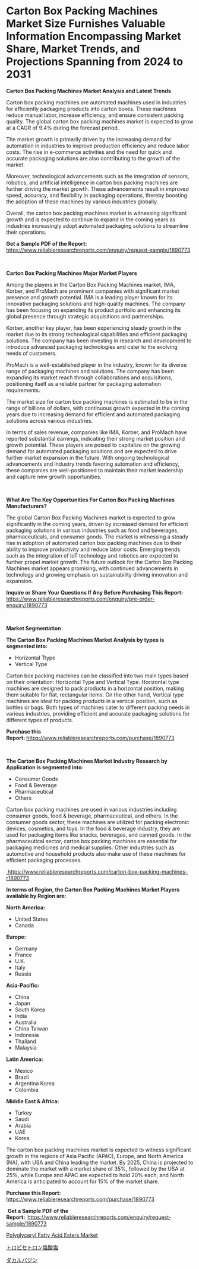 <p><h1>Carton Box Packing Machines Market Size Furnishes Valuable Information Encompassing Market Share, Market Trends, and Projections Spanning from 2024 to 2031</h1></p><p><strong>Carton Box Packing Machines Market Analysis and Latest Trends</strong></p>
<p><p>Carton box packing machines are automated machines used in industries for efficiently packaging products into carton boxes. These machines reduce manual labor, increase efficiency, and ensure consistent packing quality. The global carton box packing machines market is expected to grow at a CAGR of 9.4% during the forecast period. </p><p>The market growth is primarily driven by the increasing demand for automation in industries to improve production efficiency and reduce labor costs. The rise in e-commerce activities and the need for quick and accurate packaging solutions are also contributing to the growth of the market. </p><p>Moreover, technological advancements such as the integration of sensors, robotics, and artificial intelligence in carton box packing machines are further driving the market growth. These advancements result in improved speed, accuracy, and flexibility in packaging operations, thereby boosting the adoption of these machines by various industries globally.</p><p>Overall, the carton box packing machines market is witnessing significant growth and is expected to continue to expand in the coming years as industries increasingly adopt automated packaging solutions to streamline their operations.</p></p>
<p><strong>Get a Sample PDF of the Report:&nbsp;</strong> <a href="https://www.reliableresearchreports.com/enquiry/request-sample/1890773">https://www.reliableresearchreports.com/enquiry/request-sample/1890773</a></p>
<p>&nbsp;</p>
<p><strong>Carton Box Packing Machines Major Market Players</strong></p>
<p><p>Among the players in the Carton Box Packing Machines market, IMA, Korber, and ProMach are prominent companies with significant market presence and growth potential. IMA is a leading player known for its innovative packaging solutions and high-quality machines. The company has been focusing on expanding its product portfolio and enhancing its global presence through strategic acquisitions and partnerships.</p><p>Korber, another key player, has been experiencing steady growth in the market due to its strong technological capabilities and efficient packaging solutions. The company has been investing in research and development to introduce advanced packaging technologies and cater to the evolving needs of customers.</p><p>ProMach is a well-established player in the industry, known for its diverse range of packaging machines and solutions. The company has been expanding its market reach through collaborations and acquisitions, positioning itself as a reliable partner for packaging automation requirements.</p><p>The market size for carton box packing machines is estimated to be in the range of billions of dollars, with continuous growth expected in the coming years due to increasing demand for efficient and automated packaging solutions across various industries.</p><p>In terms of sales revenue, companies like IMA, Korber, and ProMach have reported substantial earnings, indicating their strong market position and growth potential. These players are poised to capitalize on the growing demand for automated packaging solutions and are expected to drive further market expansion in the future. With ongoing technological advancements and industry trends favoring automation and efficiency, these companies are well-positioned to maintain their market leadership and capture new growth opportunities.</p></p>
<p>&nbsp;</p>
<p><strong>What Are The Key Opportunities For Carton Box Packing Machines Manufacturers?</strong></p>
<p><p>The global Carton Box Packing Machines market is expected to grow significantly in the coming years, driven by increased demand for efficient packaging solutions in various industries such as food and beverages, pharmaceuticals, and consumer goods. The market is witnessing a steady rise in adoption of automated carton box packing machines due to their ability to improve productivity and reduce labor costs. Emerging trends such as the integration of IoT technology and robotics are expected to further propel market growth. The future outlook for the Carton Box Packing Machines market appears promising, with continued advancements in technology and growing emphasis on sustainability driving innovation and expansion.</p></p>
<p><strong>Inquire or Share Your Questions If Any Before Purchasing This Report:</strong> <a href="https://www.reliableresearchreports.com/enquiry/pre-order-enquiry/1890773">https://www.reliableresearchreports.com/enquiry/pre-order-enquiry/1890773</a></p>
<p>&nbsp;</p>
<p><strong>Market Segmentation</strong></p>
<p><strong>The Carton Box Packing Machines Market Analysis by types is segmented into:</strong></p>
<p><ul><li>Horizontal Ttype</li><li>Vertical Type</li></ul></p>
<p><p>Carton box packing machines can be classified into two main types based on their orientation: Horizontal Type and Vertical Type. Horizontal type machines are designed to pack products in a horizontal position, making them suitable for flat, rectangular items. On the other hand, Vertical type machines are ideal for packing products in a vertical position, such as bottles or bags. Both types of machines cater to different packing needs in various industries, providing efficient and accurate packaging solutions for different types of products.</p></p>
<p><strong>Purchase this Report:&nbsp;</strong><a href="https://www.reliableresearchreports.com/purchase/1890773">https://www.reliableresearchreports.com/purchase/1890773</a></p>
<p>&nbsp;</p>
<p><strong>The Carton Box Packing Machines Market Industry Research by Application is segmented into:</strong></p>
<p><ul><li>Consumer Goods</li><li>Food & Beverage</li><li>Pharmaceutical</li><li>Others</li></ul></p>
<p><p>Carton box packing machines are used in various industries including consumer goods, food & beverage, pharmaceutical, and others. In the consumer goods sector, these machines are utilized for packing electronic devices, cosmetics, and toys. In the food & beverage industry, they are used for packaging items like snacks, beverages, and canned goods. In the pharmaceutical sector, carton box packing machines are essential for packaging medicines and medical supplies. Other industries such as automotive and household products also make use of these machines for efficient packaging processes.</p></p>
<p><a href="https://www.reliableresearchreports.com/carton-box-packing-machines-r1890773">&nbsp;https://www.reliableresearchreports.com/carton-box-packing-machines-r1890773</a></p>
<p><strong>In terms of Region, the Carton Box Packing Machines Market Players available by Region are:</strong></p>
<p>
    <p> <strong> North America: </strong>
        <ul>
            <li>United States</li>
            <li>Canada</li>
        </ul>
        </p> 
    <p> <strong> Europe: </strong>
        <ul>
            <li>Germany</li>
            <li>France</li>
            <li>U.K.</li>
            <li>Italy</li>
            <li>Russia</li>
        </ul>
        </p> 
    <p> <strong> Asia-Pacific: </strong>
        <ul>
            <li>China</li>
            <li>Japan</li>
            <li>South Korea</li>
            <li>India</li>
            <li>Australia</li>
            <li>China Taiwan</li>
            <li>Indonesia</li>
            <li>Thailand</li>
            <li>Malaysia</li>
        </ul>
        </p> 
    <p> <strong> Latin America: </strong>
        <ul>
            <li>Mexico</li>
            <li>Brazil</li>
            <li>Argentina Korea</li>
            <li>Colombia</li>
        </ul>
        </p> 
    <p> <strong> Middle East & Africa: </strong>
        <ul>
            <li>Turkey</li>
            <li>Saudi</li>
            <li>Arabia</li>
            <li>UAE</li>
            <li>Korea</li>
        </ul>
    </p>
    </p>
<p><p>The carton box packing machines market is expected to witness significant growth in the regions of Asia Pacific (APAC), Europe, and North America (NA), with USA and China leading the market. By 2025, China is projected to dominate the market with a market share of 35%, followed by the USA at 25%, while Europe and APAC are expected to hold 20% each, and North America is anticipated to account for 15% of the market share.</p></p>
<p><strong>Purchase this Report: </strong><a href="https://www.reliableresearchreports.com/purchase/1890773">https://www.reliableresearchreports.com/purchase/1890773</a></p>
<p>&nbsp;<strong>Get a Sample PDF of the Report:&nbsp;&nbsp;</strong><a href="https://www.reliableresearchreports.com/enquiry/request-sample/1890773">https://www.reliableresearchreports.com/enquiry/request-sample/1890773</a></p>
<p><strong></strong></p>
<p><p><a href="https://chivalrous-flock-a86.notion.site/Polyglyceryl-Fatty-Acid-Esters-Market-Research-Report-Its-History-and-Forecast-2024-to-2031-56262f2747c140c6b2041ce99b120756">Polyglyceryl Fatty Acid Esters Market</a></p><p><a href="https://github.com/alyle7648/Market-Research-Report-List-1/blob/main/685321544740.md">トロピセトロン塩酸塩</a></p><p><a href="https://github.com/leigh4852023/Market-Research-Report-List-1/blob/main/334772444741.md">ダカルバジン</a></p></p>